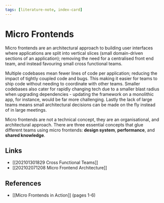```yaml
---
tags: [literature-note, index-card]
---
```


# Micro Frontends

Micro frontends are an architectural approach to building user interfaces where applications are split into vertical slices (small domain-driven sections of an application); removing the need for a centralised front end team, and instead favouring small cross functional teams.

Multiple codebases mean fewer lines of code per application; reducing the impact of tightly coupled code and bugs. This making it easier for teams to ship code without needing to coordinate with other teams. Smaller codebases also cater for rapidly changing tech due to a smaller blast radius when upgrading dependencies - updating the framework on a monolithic app, for instance, would be far more challenging. Lastly the lack of large teams means small architectural decisions can be made on the fly instead of in large meetings.

Micro frontends are not a technical concept, they are an organisational, and architectural approach. There are three essential concepts that glue different teams using micro frontends: **design system**, **performance**, and **shared knowledge**.

## Links
- [[202101301829 Cross Functional Teams]]
- [[202102071208 Micro Frontend Architecture]]

## References
- [[Micro Frontends in Action]] (pages 1-6)

